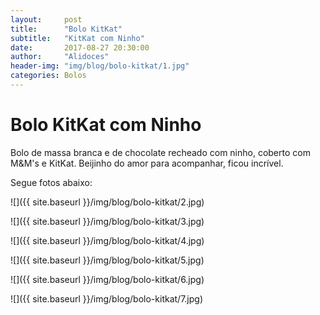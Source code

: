 ```yaml
---
layout:     post
title: 		"Bolo KitKat"
subtitle:   "KitKat com Ninho"
date:       2017-08-27 20:30:00
author:     "Alidoces"
header-img: "img/blog/bolo-kitkat/1.jpg"
categories: Bolos
---
```


# Bolo KitKat com Ninho

Bolo de massa branca e de chocolate recheado com ninho, coberto com M&M's e KitKat.
Beijinho do amor para acompanhar, ficou incrível. 

Segue fotos abaixo:

![]({{ site.baseurl }}/img/blog/bolo-kitkat/2.jpg)

![]({{ site.baseurl }}/img/blog/bolo-kitkat/3.jpg)

![]({{ site.baseurl }}/img/blog/bolo-kitkat/4.jpg)

![]({{ site.baseurl }}/img/blog/bolo-kitkat/5.jpg)

![]({{ site.baseurl }}/img/blog/bolo-kitkat/6.jpg)

![]({{ site.baseurl }}/img/blog/bolo-kitkat/7.jpg)
